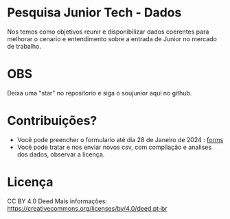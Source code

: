 # Pesquisa Junior Tech - Dados

Nos temos como objetivos reunir e disponibilizar dados coerentes para melhorar o cenario e entendimento sobre a entrada de Junior no mercado de trabalho.

# OBS
Deixa uma "star" no repositorio e siga o soujunior aqui no github.


# Contribuições?

* Você pode preencher o formulario até dia 28 de Janeiro de 2024 : [forms](https://forms.gle/HuJo3NDXXo1VZwGu7)
* Você pode tratar e nos enviar novos csv, com compilação e analises dos dados, observar a licença.

# Licença 
CC BY 4.0 Deed 
Mais informações: https://creativecommons.org/licenses/by/4.0/deed.pt-br
